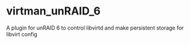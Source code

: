 virtman_unRAID_6
================

A plugin for unRAID 6 to control libvirtd and make persistent storage for libvirt config
